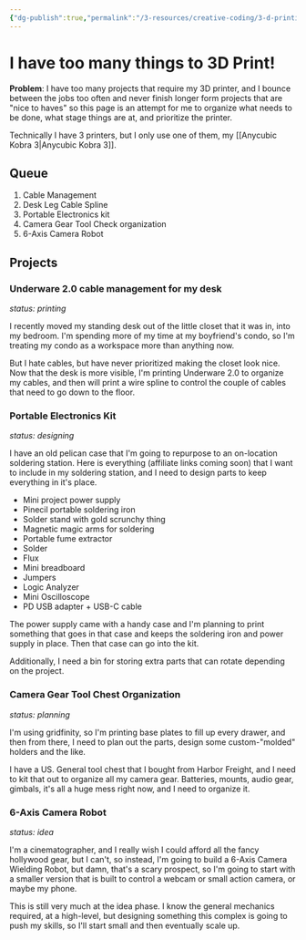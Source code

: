 ```yaml
---
{"dg-publish":true,"permalink":"/3-resources/creative-coding/3-d-printing-work-queue/","title":"I have too many things to 3D Print!","tags":["3dprint","🔧_Technical","📝_Tracking_Note","🌱_Active"],"updated":"2025-10-19T09:19:59.957-07:00"}
---
```


# I have too many things to 3D Print!

**Problem**: I have too many projects that require my 3D printer, and I bounce between the jobs too often and never finish longer form projects that are "nice to haves" so this page is an attempt for me to organize what needs to be done, what stage things are at, and prioritize the printer.

Technically I have 3 printers, but I only use one of them, my [[Anycubic Kobra 3\|Anycubic Kobra 3]].

## Queue

1. Cable Management
2. Desk Leg Cable Spline
3. Portable Electronics kit
4. Camera Gear Tool Check organization
5. 6-Axis Camera Robot

## Projects

### Underware 2.0 cable management for my desk
_status: printing_

I recently moved my standing desk out of the little closet that it was in, into my bedroom. I'm spending more of my time at my boyfriend's condo, so I'm treating my condo as a workspace more than anything now.

But I hate cables, but have never prioritized making the closet look nice. Now that the desk is more visible, I'm printing Underware 2.0 to organize my cables, and then will print a wire spline to control the couple of cables that need to go down to the floor.

### Portable Electronics Kit
_status: designing_

I have an old pelican case that I'm going to repurpose to an on-location soldering station. Here is everything (affiliate links coming soon) that I want to include in my soldering station, and I need to design parts to keep everything in it's place.

- Mini project power supply
- Pinecil portable soldering iron
- Solder stand with gold scrunchy thing
- Magnetic magic arms for soldering
- Portable fume extractor
- Solder
- Flux
- Mini breadboard
- Jumpers
- Logic Analyzer
- Mini Oscilloscope 
- PD USB adapter + USB-C cable

The power supply came with a handy case and I'm planning to print something that goes in that case and keeps the soldering iron and power supply in place. Then that case can go into the kit.

Additionally, I need a bin for storing extra parts that can rotate depending on the project.

### Camera Gear Tool Chest Organization
_status: planning_

I'm using gridfinity, so I'm printing base plates to fill up every drawer, and then from there, I need to plan out the parts, design some custom-"molded" holders and the like.

I have a US. General tool chest that I bought from Harbor Freight, and I need to kit that out to organize all my camera gear. Batteries, mounts, audio gear, gimbals, it's all a huge mess right now, and I need to organize it.

### 6-Axis Camera Robot
_status: idea_

I'm a cinematographer, and I really wish I could afford all the fancy hollywood gear, but I can't, so instead, I'm going to build a 6-Axis Camera Wielding Robot, but damn, that's a scary prospect, so I'm going to start with a smaller version that is built to control a webcam or small action camera, or maybe my phone.

This is still very much at the idea phase. I know the general mechanics required, at a high-level, but designing something this complex is going to push my skills, so I'll start small and then eventually scale up.